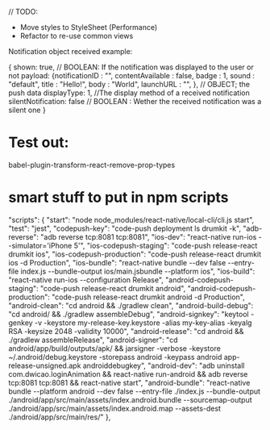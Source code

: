 // TODO:
 - Move styles to StyleSheet (Performance)
 - Refactor to re-use common views

Notification object received example:

{
    shown: true, // BOOLEAN: If the notification was displayed to the user or not
    payload: {notificationID : "", contentAvailable : false, badge : 1, sound : "default", title : "Hello!", body : "World", launchURL : "", }, // OBJECT; the push data
    displayType: 1, //The display method of a received notification
    silentNotification: false // BOOLEAN : Wether the received notification was a silent one
}


# Test out:
babel-plugin-transform-react-remove-prop-types


# smart stuff to put in npm scripts


  "scripts": {
    "start": "node node_modules/react-native/local-cli/cli.js start",
    "test": "jest",
    "codepush-key": "code-push deployment ls drumkit -k",
    "adb-reverse": "adb reverse tcp:8081 tcp:8081",
    "ios-dev": "react-native run-ios --simulator='iPhone 5'",
    "ios-codepush-staging": "code-push release-react drumkit ios",
    "ios-codepush-production": "code-push release-react drumkit ios -d Production",
    "ios-bundle": "react-native bundle --dev false --entry-file index.js --bundle-output ios/main.jsbundle --platform ios",
    "ios-build": "react-native run-ios --configuration Release",
    "android-codepush-staging": "code-push release-react drumkit android",
    "android-codepush-production": "code-push release-react drumkit android -d Production",
    "android-clean": "cd android && ./gradlew clean",
    "android-build-debug": "cd android/ && ./gradlew assembleDebug",
    "android-signkey": "keytool -genkey -v -keystore my-release-key.keystore -alias my-key-alias -keyalg RSA -keysize 2048 -validity 10000",
    "android-release": "cd android && ./gradlew assembleRelease",
    "android-signer": "cd android/app/build/outputs/apk/ && jarsigner -verbose -keystore ~/.android/debug.keystore -storepass android -keypass android app-release-unsigned.apk androiddebugkey",
    "android-dev": "adb uninstall com.dwicao.loginAnimation && react-native run-android && adb reverse tcp:8081 tcp:8081 && react-native start",
    "android-bundle": "react-native bundle --platform android --dev false --entry-file ./index.js --bundle-output ./android/app/src/main/assets/index.android.bundle --sourcemap-output ./android/app/src/main/assets/index.android.map --assets-dest ./android/app/src/main/res/"
  },
